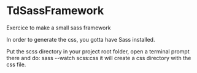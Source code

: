 # TdSassFramework
Exercice to make a small sass framework

In order to generate the css, you gotta have Sass installed.

Put the scss directory in your project root folder, open a terminal prompt there and do: 
sass --watch scss:css
it will create a css directory with the css file.
